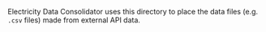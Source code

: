 Electricity Data Consolidator uses this directory to place the
data files (e.g. `.csv` files) made from external API data.